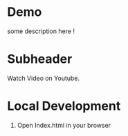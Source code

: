 # Demo
some description here !


# Subheader
Watch Video on Youtube.

# Local Development 
1. Open Index.html in your browser 
